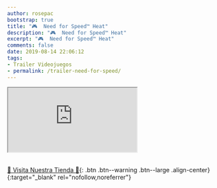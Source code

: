 ```yaml
---
author: rosepac
bootstrap: true
title: "🎮  Need for Speed™ Heat"
description: "🎮  Need for Speed™ Heat"
excerpt: "🎮  Need for Speed™ Heat"
comments: false
date: 2019-08-14 22:06:12
tags:
- Trailer Videojuegos
- permalink: /trailer-need-for-speed/
---
```


<div class="embed-responsive embed-responsive-16by9">
  <iframe class="embed-responsive-item" src="https://www.youtube-nocookie.com/embed/8u51ZY2a3Sc?rel=0" allowfullscreen></iframe>
</div><br/>

[🎁 Visita Nuestra Tienda 🎁](https://www.amazon.es/shop/cibercursos){: .btn .btn--warning .btn--large .align-center}{:target="_blank" rel="nofollow,noreferrer"}